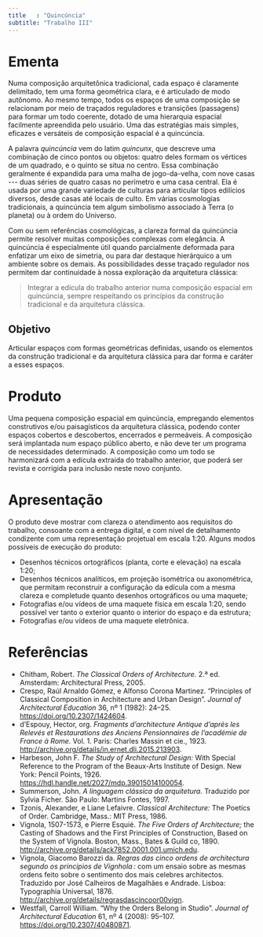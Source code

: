 ```yaml
---
title   : "Quincúncia"
subtitle: "Trabalho III"
---
```


# Ementa #

Numa composição arquitetônica tradicional, cada espaço é claramente
delimitado, tem uma forma geométrica clara, e é articulado de modo
autônomo. Ao mesmo tempo, todos os espaços de uma composição se
relacionam por meio de traçados reguladores e transições (passagens)
para formar um todo coerente, dotado de uma hierarquia espacial
facilmente apreendida pelo usuário. Uma das estratégias mais simples,
eficazes e versáteis de composição espacial é a quincúncia.

A palavra *quincúncia* vem do latim *quincunx*, que descreve uma
combinação de cinco pontos ou objetos: quatro deles formam os vértices
de um quadrado, e o quinto se situa no centro. Essa combinação
geralmente é expandida para uma malha de jogo-da-velha, com nove casas
--- duas séries de quatro casas no perímetro e uma casa central.
Ela é usada por uma grande variedade de culturas para articular tipos
edilícios diversos, desde casas até locais de culto. Em várias
cosmologias tradicionais, a quincúncia tem algum simbolismo associado à
Terra (o planeta) ou à ordem do Universo.

Com ou sem referências cosmológicas, a clareza formal da quincúncia
permite resolver muitas composições complexas com elegância. A
quincúncia é especialmente útil quando parcialmente deformada para
enfatizar um eixo de simetria, ou para dar destaque hierárquico a um
ambiente sobre os demais. As possibilidades desse traçado regulador nos
permitem dar continuidade à nossa exploração da arquitetura clássica:

> Integrar a edícula do trabalho anterior numa composição espacial em
> quincúncia, sempre respeitando os princípios da construção tradicional
> e da arquitetura clássica.

## Objetivo ##

Articular espaços com formas geométricas definidas, usando os
elementos da construção tradicional e da arquitetura clássica para dar
forma e caráter a esses espaços.

# Produto #

Uma pequena composição espacial em quincúncia, empregando elementos
construtivos e/ou paisagísticos da arquitetura clássica, podendo conter
espaços cobertos e descobertos, encerrados e permeáveis. A composição
será implantada num espaço público aberto, e não deve ter um programa de
necessidades determinado. A composição como um todo se harmonizará com a
edícula extraída do trabalho anterior, que poderá ser revista e
corrigida para inclusão neste novo conjunto.

# Apresentação #

O produto deve mostrar com clareza o atendimento aos requisitos do
trabalho, consoante com a entrega digital, e com nível de detalhamento
condizente com uma representação projetual em escala 1:20. Alguns modos
possíveis de execução do produto:

- Desenhos técnicos ortográficos (planta, corte e elevação) na escala
  1:20;
- Desenhos técnicos analíticos, em projeção isométrica ou axonométrica,
  que permitam reconstruir a configuração da edícula com a mesma clareza
  e completude quanto desenhos ortográficos ou uma maquete;
- Fotografias e/ou vídeos de uma maquete física em escala 1:20, sendo
  possível ver tanto o exterior quanto o interior do espaço e da
  estrutura;
- Fotografias e/ou vídeos de uma maquete eletrônica.

# Referências #

- Chitham, Robert. *The Classical Orders of Architecture.* 2.ª ed.
  Amsterdam: Architectural Press, 2005.
- Crespo, Raúl Arnaldo Gómez, e Alfonso Corona Martinez. “Principles of
  Classical Composition in Architecture and Urban Design”. *Journal of
  Architectural Education* 36, nº 1 (1982): 24–25.
  https://doi.org/10.2307/1424604.
- d’Espouy, Hector, org. *Fragments d’architecture Antique d’après les
  Relevés et Restaurations des Anciens Pensionnaires de l’académie de
  France à Rome.* Vol. 1. Paris: Charles Massin et cie., 1923.
  http://archive.org/details/in.ernet.dli.2015.213903.
- Harbeson, John F. *The Study of Architectural Design:* With Special
  Reference to the Program of the Beaux-Arts Institute of Design. New
  York: Pencil Points, 1926.
  https://hdl.handle.net/2027/mdp.39015014100054.
- Summerson, John. *A linguagem clássica da arquitetura.* Traduzido por
  Sylvia Ficher. São Paulo: Martins Fontes, 1997.
- Tzonis, Alexander, e Liane Lefaivre. *Classical Architecture:* The
  Poetics of Order. Cambridge, Mass.: MIT Press, 1986.
- Vignola, 1507-1573, e Pierre Esquié. *The Five Orders of Architecture;*
  the Casting of Shadows and the First Principles of Construction, Based
  on the System of Vignola. Boston, Mass., Bates & Guild co, 1890.
  http://archive.org/details/ack7852.0001.001.umich.edu.
- Vignola, Giacomo Barozzi da. *Regras das cinco ordens de architectura
  segundo os principios de Vignhola :* com um ensaio sobre as mesmas ordens
  feito sobre o sentimento dos mais celebres architectos. Traduzido por
  José Calheiros de Magalhães e Andrade. Lisboa: Typographia Universal, 1876.
  http://archive.org/details/regrasdascincoor00vign.
- Westfall, Carroll William. “Why the Orders Belong in Studio”. *Journal
  of Architectural Education* 61, nº 4 (2008): 95–107.
  https://doi.org/10.2307/40480871.

